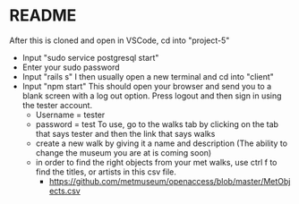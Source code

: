 # README
After this is cloned and open in VSCode, cd into "project-5"
 - Input "sudo service postgresql start"
 - Enter your sudo password
 - Input "rails s"
I then usually open a new terminal and cd into "client"
- Input "npm start"
This should open your browser and send you to a blank screen with a log out option. Press logout and then sign in using the tester account.
  - Username = tester
  - password = test
To use, go to the walks tab by clicking on the tab that says tester and then the link that says walks
  - create a new walk by giving it a name and description (The ability to change the museum you are at is coming soon)
  - in order to find the right objects from your met walks, use ctrl f to find the titles, or artists in this csv file.
    - https://github.com/metmuseum/openaccess/blob/master/MetObjects.csv
